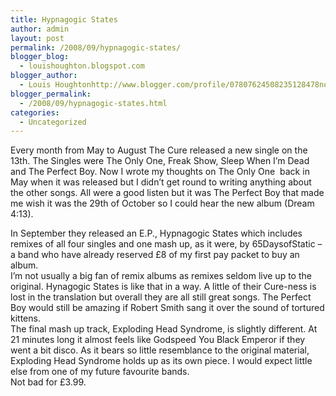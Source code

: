 ```yaml
---
title: Hypnagogic States
author: admin
layout: post
permalink: /2008/09/hypnagogic-states/
blogger_blog:
  - louishoughton.blogspot.com
blogger_author:
  - Louis Houghtonhttp://www.blogger.com/profile/07807624508235128478noreply@blogger.com
blogger_permalink:
  - /2008/09/hypnagogic-states.html
categories:
  - Uncategorized
---
```

Every month from May to August The Cure released a new single on the 13th. The Singles were The Only One, Freak Show, Sleep When I&#8217;m Dead and The Perfect Boy. Now I wrote my thoughts on The Only One  back in May when it was released but I didn&#8217;t get round to writing anything about the other songs. All were a good listen but it was The Perfect Boy that made me wish it was the 29th of October so I could hear the new album (Dream 4:13). 

<div>
</div>

<div>
  In September they released an E.P., Hypnagogic States which includes remixes of all four singles and one mash up, as it were, by 65DaysofStatic &#8211; a band who have already reserved £8 of my first pay packet to buy an album. 
</div>

<div>
</div>

<div>
  I&#8217;m not usually a big fan of remix albums as remixes seldom live up to the original. Hynagogic States is like that in a way. A little of their Cure-ness is lost in the translation but overall they are all still great songs. The Perfect Boy would still be amazing if Robert Smith sang it over the sound of tortured kittens.
</div>

<div>
</div>

<div>
  The final mash up track, Exploding Head Syndrome, is slightly different. At 21 minutes long it almost feels like Godspeed You Black Emperor if they went a bit disco. As it bears so little resemblance to the original material, Exploding Head Syndrome holds up as its own piece. I would expect little else from one of my future favourite bands.
</div>

<div>
</div>

<div>
  Not bad for £3.99.
</div>